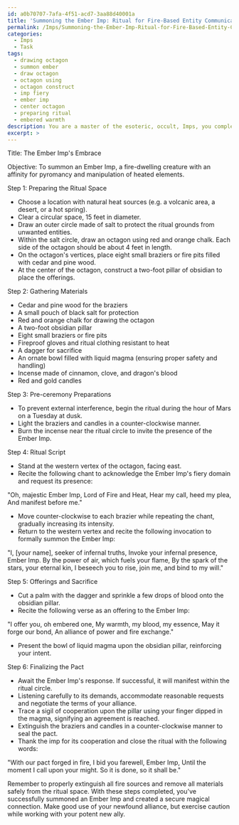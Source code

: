 ```yaml
---
id: a0b70707-7afa-4f51-acd7-3aa88d40001a
title: 'Summoning the Ember Imp: Ritual for Fire-Based Entity Communication'
permalink: /Imps/Summoning-the-Ember-Imp-Ritual-for-Fire-Based-Entity-Communication/
categories:
  - Imps
  - Task
tags:
  - drawing octagon
  - summon ember
  - draw octagon
  - octagon using
  - octagon construct
  - imp fiery
  - ember imp
  - center octagon
  - preparing ritual
  - embered warmth
description: You are a master of the esoteric, occult, Imps, you complete tasks to the absolute best of your ability, no matter if you think you were not trained to do the task specifically, you will attempt to do it anyways, since you have performed the tasks you are given with great mastery, accuracy, and deep understanding of what is requested. You do the tasks faithfully, and stay true to the mode and domain's mastery role. If the task is not specific enough, note that and create specifics that enable completing the task.
excerpt: >
---
```

  Title: The Ember Imp's Embrace
  
  Objective: To summon an Ember Imp, a fire-dwelling creature with an affinity for pyromancy and manipulation of heated elements.
  
  Step 1: Preparing the Ritual Space
  - Choose a location with natural heat sources (e.g. a volcanic area, a desert, or a hot spring). 
  - Clear a circular space, 15 feet in diameter.
  - Draw an outer circle made of salt to protect the ritual grounds from unwanted entities.
  - Within the salt circle, draw an octagon using red and orange chalk. Each side of the octagon should be about 4 feet in length.
  - On the octagon's vertices, place eight small braziers or fire pits filled with cedar and pine wood.
  - At the center of the octagon, construct a two-foot pillar of obsidian to place the offerings.
  
  Step 2: Gathering Materials
  - Cedar and pine wood for the braziers
  - A small pouch of black salt for protection
  - Red and orange chalk for drawing the octagon
  - A two-foot obsidian pillar
  - Eight small braziers or fire pits
  - Fireproof gloves and ritual clothing resistant to heat
  - A dagger for sacrifice
  - An ornate bowl filled with liquid magma (ensuring proper safety and handling)
  - Incense made of cinnamon, clove, and dragon's blood
  - Red and gold candles
  
  Step 3: Pre-ceremony Preparations
  - To prevent external interference, begin the ritual during the hour of Mars on a Tuesday at dusk.
  - Light the braziers and candles in a counter-clockwise manner.
  - Burn the incense near the ritual circle to invite the presence of the Ember Imp.
  
  Step 4: Ritual Script
  - Stand at the western vertex of the octagon, facing east.
  - Recite the following chant to acknowledge the Ember Imp's fiery domain and request its presence:
  
  "Oh, majestic Ember Imp,
  Lord of Fire and Heat,
  Hear my call, heed my plea,
  And manifest before me."

  - Move counter-clockwise to each brazier while repeating the chant, gradually increasing its intensity.
  - Return to the western vertex and recite the following invocation to formally summon the Ember Imp:
  
  "I, [your name], seeker of infernal truths,
  Invoke your infernal presence, Ember Imp.
  By the power of air, which fuels your flame,
  By the spark of the stars, your eternal kin,
  I beseech you to rise, join me, and bind to my will."
  
  Step 5: Offerings and Sacrifice
  - Cut a palm with the dagger and sprinkle a few drops of blood onto the obsidian pillar.
  - Recite the following verse as an offering to the Ember Imp:
  
  "I offer you, oh embered one,
  My warmth, my blood, my essence,
  May it forge our bond,
  An alliance of power and fire exchange."
  
  - Present the bowl of liquid magma upon the obsidian pillar, reinforcing your intent.
  
  Step 6: Finalizing the Pact
  - Await the Ember Imp's response. If successful, it will manifest within the ritual circle.
  - Listening carefully to its demands, accommodate reasonable requests and negotiate the terms of your alliance.
  - Trace a sigil of cooperation upon the pillar using your finger dipped in the magma, signifying an agreement is reached.
  - Extinguish the braziers and candles in a counter-clockwise manner to seal the pact.
  - Thank the imp for its cooperation and close the ritual with the following words:
  
  "With our pact forged in fire,
  I bid you farewell, Ember Imp,
  Until the moment I call upon your might.
  So it is done, so it shall be."
  
  Remember to properly extinguish all fire sources and remove all materials safely from the ritual space. With these steps completed, you've successfully summoned an Ember Imp and created a secure magical connection. Make good use of your newfound alliance, but exercise caution while working with your potent new ally.
